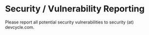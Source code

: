 # Security / Vulnerability Reporting
Please report all potential security vulnerabilities to security (at) devcycle.com. 
